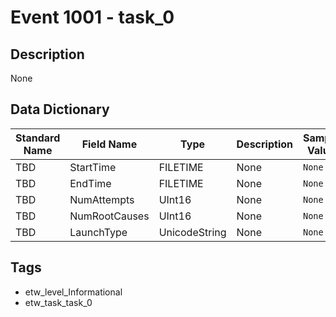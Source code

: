 # Event 1001 - task_0

## Description
None

## Data Dictionary
|Standard Name|Field Name|Type|Description|Sample Value|
|---|---|---|---|---|
|TBD|StartTime|FILETIME|None|`None`|
|TBD|EndTime|FILETIME|None|`None`|
|TBD|NumAttempts|UInt16|None|`None`|
|TBD|NumRootCauses|UInt16|None|`None`|
|TBD|LaunchType|UnicodeString|None|`None`|

## Tags
* etw_level_Informational
* etw_task_task_0